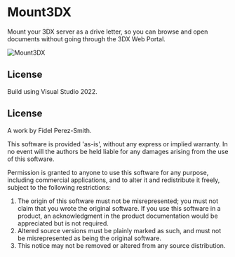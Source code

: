# Mount3DX
Mount your 3DX server as a drive letter, so you can browse and open documents without going through the 3DX Web Portal.

![Mount3DX](https://github.com/fiddyschmitt/Mount3DX/assets/15338956/2840f2cd-4738-4183-afd1-43f7aaec8379)

## License
Build using Visual Studio 2022.

## License
A work by Fidel Perez-Smith.

This software is provided 'as-is', without any express or implied
warranty. In no event will the authors be held liable for any damages
arising from the use of this software.

Permission is granted to anyone to use this software for any purpose,
including commercial applications, and to alter it and redistribute it
freely, subject to the following restrictions:

1. The origin of this software must not be misrepresented; you must not
   claim that you wrote the original software. If you use this software
   in a product, an acknowledgment in the product documentation would be
   appreciated but is not required.
2. Altered source versions must be plainly marked as such, and must not be
   misrepresented as being the original software.
3. This notice may not be removed or altered from any source distribution.
